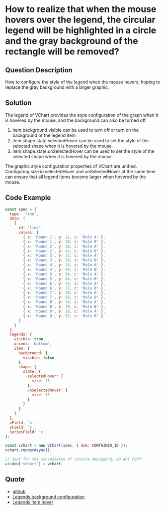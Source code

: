 # How to realize that when the mouse hovers over the legend, the circular legend will be highlighted in a circle and the gray background of the rectangle will be removed?

## Question Description

How to configure the style of the legend when the mouse hovers, hoping to replace the gray background with a larger graphic.

## Solution

The legend of VChart provides the style configuration of the graph when it is hovered by the mouse, and the background can also be turned off.

1. item.background.visible can be used to turn off or turn on the background of the legend item
2. item.shape.state.selectedHover can be used to set the style of the selected shape when it is hovered by the mouse.
3. item.shape.state.unSelectedHover can be used to set the style of the selected shape when it is hovered by the mouse.

The graphic style configuration properties of VChart are unified. Configuring size in selectedHover and unSelectedHover at the same time can ensure that all legend items become larger when hovered by the mouse.

## Code Example

```javascript livedemo
const spec = {
  type: 'line',
  data: [
    {
      id: 'line',
      values: [
        { x: 'Round 1', y: 21, c: 'Role A' },
        { x: 'Round 1', y: 38, c: 'Role B' },
        { x: 'Round 2', y: 28, c: 'Role A' },
        { x: 'Round 2', y: 45, c: 'Role B' },
        { x: 'Round 3', y: 22, c: 'Role A' },
        { x: 'Round 3', y: 56, c: 'Role B' },
        { x: 'Round 4', y: 34, c: 'Role A' },
        { x: 'Round 4', y: 48, c: 'Role B' },
        { x: 'Round 5', y: 34, c: 'Role A' },
        { x: 'Round 5', y: 64, c: 'Role B' },
        { x: 'Round 6', y: 44, c: 'Role A' },
        { x: 'Round 6', y: 72, c: 'Role B' },
        { x: 'Round 7', y: 38, c: 'Role A' },
        { x: 'Round 7', y: 65, c: 'Role B' },
        { x: 'Round 8', y: 24, c: 'Role A' },
        { x: 'Round 8', y: 70, c: 'Role B' },
        { x: 'Round 9', y: 28, c: 'Role A' },
        { x: 'Round 9', y: 62, c: 'Role B' }
      ]
    }
  ],
  legends: {
    visible: true,
    orient: 'bottom',
    item: {
      background: {
        visible: false
      },
      shape: {
        state: {
          selectedHover: {
            size: 15
          },
          unSelectedHover: {
            size: 15
          }
        }
      }
    }
  },
  xField: 'x',
  yField: 'y',
  seriesField: 'c'
};

const vchart = new VChart(spec, { dom: CONTAINER_ID });
vchart.renderAsync();

// Just for the convenience of console debugging, DO NOT COPY!
window['vchart'] = vchart;
```

## Quote

- [github](https://github.com/VisActor/VChart)
- [Legends background configuration](https://www.visactor.io/vchart/option/barChart#legends-discrete.item.background.visible)
- [Legends item hover](https://www.visactor.io/vchart/option/barChart#legends-discrete.item.shape.state.selectedHover)
